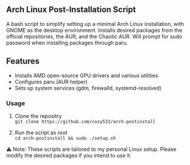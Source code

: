 ## Arch Linux Post-Installation Script

A bash script to simplify setting up a minimal Arch Linux installation, with GNOME as the desktop environment.
Installs desired packages from the official repositories, the AUR, and the Chaotic AUR. Will prompt for sudo password when installing packages through paru.

## Features
- Installs AMD open-source GPU drivers and various utilities
- Configures paru (AUR helper)
- Sets up system services (gdm, firewalld, systemd-resolved)

### Usage

1. Clone the repositry <br>
`git clone https://github.com/cozy533/arch-postinstall`

2. Run the script as root <br>
`cd arch-postinstall && sudo ./setup.sh`

⚠️ Note: These scripts are tailored to my personal Linux setup. Please modify the desired packages if you intend to use it.
